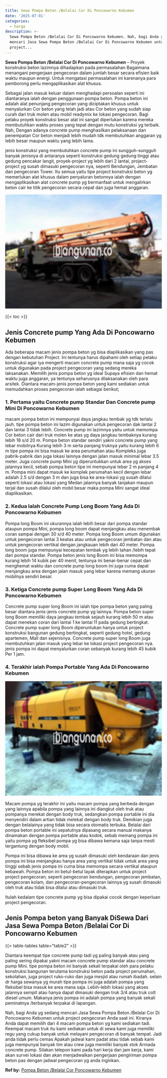 ```yaml
---
title: Sewa Pompa Beton /Belalai Cor Di Poncowarno Kebumen
date: '2025-07-01'
categories:
  - harga
description: >-
  Sewa Pompa Beton /Belalai Cor Di Poncowarno Kebumen. Nah, bagi Anda yg sedang
  mencari Jasa Sewa Pompa Beton /Belalai Cor Di Poncowarno Kebumen untuk
  project...
---
```


**Sewa Pompa Beton /Belalai Cor Di Poncowarno Kebumen** – Proyek konstruksi beton lazimnya dihadapkan pada permasalahan Bagaimana menangani pengerjaan pengecoran dalam jumlah besar secara efisien baik waktu maupun energi. Untuk mengatasi permasalahan ini karenanya para pemborong perlu mengaplikasikan alat khusus.

Sebagai jalan masuk keluar dalam menghadapi persoalan seperti ini diantaranya ialah dengan penggunaan pompa beton. Pompa beton ini adalah alat penunjang pengecoran yang diciptakan khusus untuk menyalurkan Cor beton yang telah jadi atau Cor beton yang sudah siap curah dari truk molen atau mobil readymix ke lokasi pengecoran. Bagi pelaku proyek konstruksi besar alat ini sangat diperlukan karena mereka membutuhkan waktu proses yang tepat dengan mutu konstruksi yg terbaik. Nah, Dengan adanya concrete pump menghasilkan pelaksanaan dan penempatan Cor beton menjadi lebih mudah tdk membutuhkan anggaran yg lebih besar maupun waktu yang lebih lama.

jenis konstruksi yang membutuhkan concrete pump ini sungguh-sungguh banyak jenisnya di antaranya seperti konstruksi gedung gedung tinggi atau gedung pencakar langit, proyek-project yg lebih dari 2 lantai, project-project yg susah dimasuki pengecoran nya, seperti Bendungan, Jembatan dan pengecoran Tower. Itu semua yaitu tipe project konstruksi beton yg memerlukan alat khusus dalam penyaluran betonnya ialah dengan mengaplikasikan alat concrete pump yg bermanfaat untuk mengalirkan beton cair ke titik pengecoran secara cepat dan juga hemat anggaran.

![Sewa Pompa Beton /Belalai Cor Di Poncowarno Kebumen](/images/sewa-concrete-pump-40.png)

{{< toc >}}

## Jenis Concrete pump Yang Ada Di Poncowarno Kebumen

Ada beberapa macam jenis pompa beton yg bisa diaplikasikan yang pas dengan kebutuhan Project. Ini tentunya harus dipahami oleh setiap pelaku konstruksi agar iya mengerti macam concrete pump mana saja yg cocok untuk digunakan pada project pengecoran yang sedang mereka laksanakan. Memilih jenis pompa beton yg ideal Supaya efisien dan hemat waktu juga anggaran, ya tentunya seharusnya dilaksanakan oleh para arsitek. Diantara macam-jenis pompa beton yang kami sediakan untuk memudahkan proses pengecoran ialah sebagai berikut;

### 1\. Pertama yaitu Concrete pump Standar Dan Concrete pump Mini Di Poncowarno Kebumen

macam pompa beton ini mempunyai daya jangkau tembak yg tdk terlalu jauh. tipe pompa beton ini lazim digunakan untuk pengecoran dak lantai 2 dan lantai 3 tidak lebih. Concrete pump ini lazimnya yaitu untuk memompa Cor beton cair dari truk molen ke atas yg daya jangkau tembaknya kurang lebih 18 s/d 20 m. Pompa beton standar sendiri yakni concrete pump yang lebar mobilnya Kurang lebih 3 m serta panjang truknya yaitu kurang lebih 6 m tipe pompa ini bisa masuk ke area perumahan atau Kompleks juga pabrik-pabrik dan juga lokasi lainnya dengan jalan masuk minimal lebar 3.5 meter. Juga concrete pump Mini yg diperuntukkan untuk area yg akses jalannya kecil, sebab pompa beton tipe ini mempunyai lebar 2 m panjang 4 m. Pompa mini dapat masuk ke komplek perumahan kecil dengan lebar adalah 2.5 s/d dengan 3 m dan juga bisa ke area-lokasi yg susah dilalui seperti lokasi atau lokasi yang Medan jalannya banyak tanjakan maupun terjal dan susah dilalui oleh mobil besar maka pompa Mini sangat ideal diaplikasikan.

### 2\. Kedua Ialah Concrete Pump Long Boom Yang Ada Di Poncowarno Kebumen

Pompa long Boom ini ukurannya ialah lebih besar dari pompa standar ataupun pompa Mini, pompa long boom dapat menjangkau atau menembak coran sampai dengan 30 s/d 40 meter. Pompa long Boom umum digunakan untuk pengecoran lantai 3 keatas atau untuk pengecoran jembatan dan atau untuk pengecoran vertikal dengan jangkauan lebih dari 40 meter. Pompa long boom juga mempunyai kecepatan tembak yg lebih tahan /lebih tepat dari pompa standar. Pompa beton jenis long Boom ini bisa memompa kurang lebih 14 kubik per 40 menit, tentunya ini benar-benar cepat dan menghemat waktu dan concrete pump long boom ini juga cuma dapat menjangkau area dengan jalan masuk yang lebar karena memang ukuran mobilnya sendiri besar.

### 3\. Ketiga Concrete pump Super Long Boom Yang Ada Di Poncowarno Kebumen

Concrete pump super long Boom ini ialah tipe pompa beton yang paling besar diantara jenis-jenis concrete pump yg lainnya. Pompa beton super long Boom memiliki daya jangkau tembak sejauh kurang lebih 50 m atau dapat menekan coran dari lantai 1 ke lantai 11 pada gedung bertingkat. Concrete pump super long Boom diperuntukan hanya untuk project konstruksi bangunan gedung bertingkat, seperti gedung hotel, gedung apartemen, Mall dan sejenisnya. Concrete pump super long Boom juga membutuhkan jalan masuk yang lebar ke lokasi project pengecoran nya. jenis pompa ini dapat menyalurkan coran sebanyak kurang lebih 45 kubik Per 1 jam.

### 4\. Terakhir ialah Pompa Portable Yang Ada Di Poncowarno Kebumen

![Sewa Pompa Beton /Belalai Cor Di Poncowarno Kebumen](/images/sewa-concrete-pump-29.png)

Macam pompa yg terakhir ini yaitu macam pompa yang berbeda dengan yang lainnya apabila pompa yang lainnya ini diangkut oleh truk atau pompanya merekat dengan body truk, sedangkan pompa portable ini dia menyendiri dalam artian tidak melekat dengan body truk. Demikian juga dengan belalainya yang tidak bisa secara otomatis terbuka. Belalai dari pompa beton portable ini sepatutnya dipasang secara manual makanya dinamakan dengan pompa portable atau kodok, sebab memang pompa ini yaitu pompa yg fleksibel pompa yg bisa dibawa kemana saja tanpa mesti tergantung dengan body mobil.

Pompa ini bisa dibawa ke area yg susah dimasuki oleh kendaraan dan jenis pompa ini bisa menjangkau hanya area yang vertikal tidak untuk area yang tinggi sebab jenis pompa ini cuma bisa memompa secara vertikal ataupun kebawah. Pompa beton ini betul-betul layak diterapkan untuk project project pengecoran; seperti pengecoran bendungan, pengecoran jembatan, pengecoran kolam, dan pengecoran-pengecoran lainnya yg susah dimasuki oleh truk atau tidak bisa dilalui atau dimasuki truk.

Itulah kedalam tipe concrete pump yg bisa dipakai cocok dengan keperluan project pengecoran.

## Jenis Pompa beton yang Banyak DiSewa Dari Jasa Sewa Pompa Beton /Belalai Cor Di Poncowarno Kebumen

{{< table-tables table="table2" >}}

Diantara keempat tipe concrete pump tadi yg paling banyak atau yang paling sering dipakai yakni macam concrete pump standar atau concrete pump Mini. tipe pompa beton ini banyak sekali terpakai oleh para pelaku konstruksi bangunan terutama konstruksi beton pada project perumahan, sekolahan, juga project ruko-ruko dan juga mesjid atau rumah ibadah. selain dr harga sewanya yg murah tipe pompa ini juga adalah pompa yang fleksibel bisa masuk ke area mana saja. Lebih-lebih lokasi yang akses jalannya sempit atau hanya dapat dimasuki dengan truk 3/4 atau truk colt diesel umum. Makanya jenis pompa ini adalah pompa yang banyak sekali peminatnya /terbanyak terpakai di lapangan.

Nah, bagi Anda yg sedang mencari Jasa Sewa Pompa Beton /Belalai Cor Di Poncowarno Kebumen untuk project pengecoran Anda saat ini. Kiranya Anda dapat memilih dari 4 macam pompa beton yg kami sediakan tadi. Keempat macam truk itu kami sediakan untuk di sewa kami juga memiliki regu yang cukup banyak untuk melayani pengecoran di banyak tempat. Jadi anda tidak perlu cemas Apakah jadwal kami padat atau tidak sebab kami juga mempunyai banyak tim atau crew juga memiliki banyak stok Armada concrete pump. Silakan telepon kami pada hari kerja dan jam kerja, kami akan survei lokasi dan akan menjadwalkan pengerjaan pengiriman pompa beton pas dengan jadwal pengecoran yg anda inginkan.

**Ref by:** [Pompa Beton /Belalai Cor Poncowarno Kebumen](https://id.wikipedia.org/wiki/Pompa)
